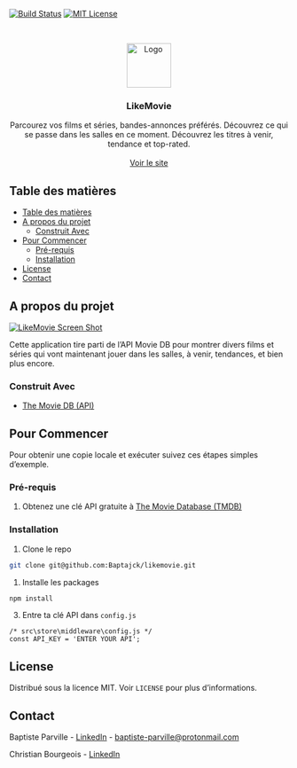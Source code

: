 <!-- PROJECT SHIELDS -->
[![Build Status][build-shield]]()
[![MIT License][license-shield]][license-url]



<!-- PROJECT LOGO -->
<br />
<p align="center">
  <a href="https://www.othneildrew.com/Movie-Flex">
    <img src="https://i.imgur.com/G5UbFmr.png" alt="Logo" width="80" height="80">
  </a>

  <h3 align="center">LikeMovie</h3>

  <p align="center">
    Parcourez vos films et séries, bandes-annonces préférés. Découvrez ce qui se passe dans les salles en ce moment. Découvrez les titres à venir, tendance et top-rated.
    <br />
    <br />
    <a href="https://likemovie.baptjack.fr">Voir le site</a>
  </p>
</p>



<!-- TABLE OF CONTENTS -->
## Table des matières

- [Table des matières](#table-des-matières)
- [A propos du projet](#a-propos-du-projet)
  - [Construit Avec](#construit-avec)
- [Pour Commencer](#pour-commencer)
  - [Pré-requis](#pré-requis)
  - [Installation](#installation)
- [License](#license)
- [Contact](#contact)



<!-- ABOUT THE PROJECT -->
## A propos du projet

[![LikeMovie Screen Shot][product-screenshot]](https://i.imgur.com/IYOJ3VA.png)

Cette application tire parti de l’API Movie DB pour montrer divers films et séries qui vont maintenant jouer dans les salles, à venir, tendances, et bien plus encore.



### Construit Avec

* [The Movie DB (API)](https://themoviedb.org)



<!-- GETTING STARTED -->
## Pour Commencer

Pour obtenir une copie locale et exécuter suivez ces étapes simples d’exemple.

### Pré-requis

1. Obtenez une clé API gratuite à [The Movie Database (TMDB)](https://www.themoviedb.org)

### Installation

1. Clone le repo
```sh
git clone git@github.com:Baptajck/likemovie.git
```
1. Installe les packages
```sh
npm install
```
3. Entre ta clé API dans `config.js`
```JS
/* src\store\middleware\config.js */
const API_KEY = 'ENTER YOUR API';
```



<!-- LICENSE -->
## License

Distribué sous la licence MIT. Voir `LICENSE` pour plus d’informations.



<!-- CONTACT -->
## Contact

Baptiste Parville - [LinkedIn](https://linkedin.com/in/baptiste-parville) - baptiste-parville@protonmail.com

Christian Bourgeois - [LinkedIn](https://www.linkedin.com/in/christianbourgeoisdev/)



<!-- MARKDOWN LINKS & IMAGES -->
[build-shield]: https://img.shields.io/badge/build-passing-brightgreen.svg?style=flat-square
[contributors-shield]: https://img.shields.io/badge/contributors-1-orange.svg?style=flat-square
[license-shield]: https://img.shields.io/badge/license-MIT-blue.svg?style=flat-square
[license-url]: https://choosealicense.com/licenses/mit
[linkedin-shield]: https://img.shields.io/badge/-LinkedIn-black.svg?style=flat-square&logo=linkedin&colorB=555
[linkedin-url]: https://linkedin.com/in/othneildrew
[product-screenshot]: https://i.imgur.com/IYOJ3VA.png
